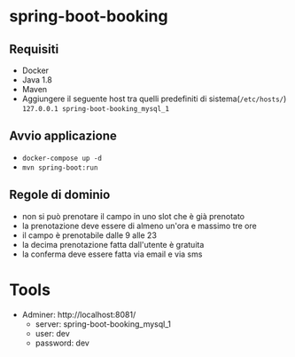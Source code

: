 # spring-boot-booking

## Requisiti

- Docker
- Java 1.8
- Maven
- Aggiungere il seguente host tra quelli predefiniti di sistema(`/etc/hosts/`)
`127.0.0.1 spring-boot-booking_mysql_1`

## Avvio applicazione

- `docker-compose up -d`
- `mvn spring-boot:run`

## Regole di dominio

- non si può prenotare il campo in uno slot che è già prenotato
- la prenotazione deve essere di almeno un'ora e massimo tre ore
- il campo è prenotabile dalle 9 alle 23
- la decima prenotazione fatta dall'utente è gratuita
- la conferma deve essere fatta via email e via sms

# Tools

- Adminer: http://localhost:8081/
    - server: spring-boot-booking_mysql_1
    - user: dev
    - password: dev
